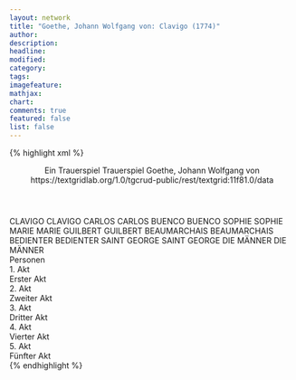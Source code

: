 ```yaml
---
layout: network
title: "Goethe, Johann Wolfgang von: Clavigo (1774)"
author:
description:
headline:
modified:
category:
tags:
imagefeature:
mathjax:
chart:
comments: true
featured: false
list: false
---
```

{% highlight xml %}
<?xml-model href="https://raw.githubusercontent.com/DLiNa/project/master/rules/lina.rnc"?><?xml-model href="https://raw.githubusercontent.com/DLiNa/project/master/rules/lina.sch"?>
<play xmlns="http://lina.digital">
  <header>
    <title>Clavigo</title>
    <subtitle>Ein Trauerspiel</subtitle>
    <genretitle>Trauerspiel</genretitle>
    <author>Goethe, Johann Wolfgang von</author>
    <date type="print" when="1774"/>
    <date type="premiere" when="1774"/>
    <date type="written"/>
    <source>https://textgridlab.org/1.0/tgcrud-public/rest/textgrid:11f81.0/data</source>
  </header>
  <personae>
    <character>
      <name>CLAVIGO</name>
      <alias xml:id="clavigo">
        <name>CLAVIGO</name>
      </alias>
    </character>
    <character>
      <name>CARLOS</name>
      <alias xml:id="carlos">
        <name>CARLOS</name>
      </alias>
    </character>
    <character>
      <name>BUENCO</name>
      <alias xml:id="buenco">
        <name>BUENCO</name>
      </alias>
    </character>
    <character>
      <name>SOPHIE</name>
      <alias xml:id="sophie">
        <name>SOPHIE</name>
      </alias>
    </character>
    <character>
      <name>MARIE</name>
      <alias xml:id="marie">
        <name>MARIE</name>
      </alias>
    </character>
    <character>
      <name>GUILBERT</name>
      <alias xml:id="guilbert">
        <name>GUILBERT</name>
      </alias>
    </character>
    <character>
      <name>BEAUMARCHAIS</name>
      <alias xml:id="beaumarchais">
        <name>BEAUMARCHAIS</name>
      </alias>
    </character>
    <character>
      <name>BEDIENTER</name>
      <alias xml:id="bedienter">
        <name>BEDIENTER</name>
      </alias>
    </character>
    <character>
      <name>SAINT GEORGE</name>
      <alias xml:id="saint_george">
        <name>SAINT GEORGE</name>
      </alias>
    </character>
    <character>
      <name>DIE MÄNNER</name>
      <alias xml:id="die_männer">
        <name>DIE MÄNNER</name>
      </alias>
    </character>
  </personae>
  <text>
    <div>
      <head>Personen</head>
    </div>
    <div>
      <head>1. Akt</head>
      <div>
        <head>Erster Akt</head>
        <sp who="#clavigo">
          <amount n="12" unit="speech_acts"/>
          <amount n="509" unit="words"/>
          <amount n="2" unit="lines"/>
          <amount n="2811" unit="chars"/>
        </sp>
        <sp who="#carlos">
          <amount n="11" unit="speech_acts"/>
          <amount n="466" unit="words"/>
          <amount n="3" unit="lines"/>
          <amount n="2562" unit="chars"/>
        </sp>
        <sp who="#buenco">
          <amount n="4" unit="speech_acts"/>
          <amount n="137" unit="words"/>
          <amount n="2" unit="lines"/>
          <amount n="835" unit="chars"/>
        </sp>
        <sp who="#sophie">
          <amount n="11" unit="speech_acts"/>
          <amount n="131" unit="words"/>
          <amount n="8" unit="lines"/>
          <amount n="740" unit="chars"/>
        </sp>
        <sp who="#marie">
          <amount n="14" unit="speech_acts"/>
          <amount n="653" unit="words"/>
          <amount n="6" unit="lines"/>
          <amount n="3534" unit="chars"/>
        </sp>
        <sp who="#guilbert">
          <amount n="1" unit="speech_acts"/>
          <amount n="3" unit="words"/>
          <amount n="1" unit="lines"/>
          <amount n="17" unit="chars"/>
        </sp>
        <sp who="#beaumarchais">
          <amount n="6" unit="speech_acts"/>
          <amount n="265" unit="words"/>
          <amount n="2" unit="lines"/>
          <amount n="1563" unit="chars"/>
        </sp>
      </div>
    </div>
    <div>
      <head>2. Akt</head>
      <div>
        <head>Zweiter Akt</head>
        <sp who="#clavigo">
          <amount n="56" unit="speech_acts"/>
          <amount n="1737" unit="words"/>
          <amount n="28" unit="lines"/>
          <amount n="9818" unit="chars"/>
        </sp>
        <sp who="#bedienter">
          <amount n="2" unit="speech_acts"/>
          <amount n="7" unit="words"/>
          <amount n="2" unit="lines"/>
          <amount n="40" unit="chars"/>
        </sp>
        <sp who="#beaumarchais">
          <amount n="41" unit="speech_acts"/>
          <amount n="2081" unit="words"/>
          <amount n="14" unit="lines"/>
          <amount n="12183" unit="chars"/>
        </sp>
        <sp who="#saint_george">
          <amount n="2" unit="speech_acts"/>
          <amount n="78" unit="words"/>
          <amount n="455" unit="chars"/>
        </sp>
        <sp who="#carlos">
          <amount n="13" unit="speech_acts"/>
          <amount n="240" unit="words"/>
          <amount n="7" unit="lines"/>
          <amount n="1300" unit="chars"/>
        </sp>
      </div>
    </div>
    <div>
      <head>3. Akt</head>
      <div>
        <head>Dritter Akt</head>
        <sp who="#marie">
          <amount n="13" unit="speech_acts"/>
          <amount n="83" unit="words"/>
          <amount n="11" unit="lines"/>
          <amount n="434" unit="chars"/>
        </sp>
        <sp who="#sophie">
          <amount n="12" unit="speech_acts"/>
          <amount n="458" unit="words"/>
          <amount n="5" unit="lines"/>
          <amount n="2608" unit="chars"/>
        </sp>
        <sp who="#buenco">
          <amount n="8" unit="speech_acts"/>
          <amount n="261" unit="words"/>
          <amount n="5" unit="lines"/>
          <amount n="1308" unit="chars"/>
        </sp>
        <sp who="#guilbert">
          <amount n="12" unit="speech_acts"/>
          <amount n="332" unit="words"/>
          <amount n="4" unit="lines"/>
          <amount n="1867" unit="chars"/>
        </sp>
        <sp who="#clavigo">
          <amount n="8" unit="speech_acts"/>
          <amount n="549" unit="words"/>
          <amount n="6" unit="lines"/>
          <amount n="3233" unit="chars"/>
        </sp>
        <sp who="#beaumarchais">
          <amount n="8" unit="speech_acts"/>
          <amount n="131" unit="words"/>
          <amount n="6" unit="lines"/>
          <amount n="697" unit="chars"/>
        </sp>
      </div>
    </div>
    <div>
      <head>4. Akt</head>
      <div>
        <head>Vierter Akt</head>
        <sp who="#carlos">
          <amount n="40" unit="speech_acts"/>
          <amount n="2767" unit="words"/>
          <amount n="8" unit="lines"/>
          <amount n="15787" unit="chars"/>
        </sp>
        <sp who="#clavigo">
          <amount n="39" unit="speech_acts"/>
          <amount n="539" unit="words"/>
          <amount n="28" unit="lines"/>
          <amount n="2985" unit="chars"/>
        </sp>
        <sp who="#marie">
          <amount n="28" unit="speech_acts"/>
          <amount n="511" unit="words"/>
          <amount n="18" unit="lines"/>
          <amount n="2759" unit="chars"/>
        </sp>
        <sp who="#sophie">
          <amount n="31" unit="speech_acts"/>
          <amount n="426" unit="words"/>
          <amount n="23" unit="lines"/>
          <amount n="2342" unit="chars"/>
        </sp>
        <sp who="#beaumarchais">
          <amount n="24" unit="speech_acts"/>
          <amount n="571" unit="words"/>
          <amount n="16" unit="lines"/>
          <amount n="3123" unit="chars"/>
        </sp>
        <sp who="#guilbert">
          <amount n="3" unit="speech_acts"/>
          <amount n="22" unit="words"/>
          <amount n="3" unit="lines"/>
          <amount n="113" unit="chars"/>
        </sp>
        <sp who="#buenco">
          <amount n="4" unit="speech_acts"/>
          <amount n="55" unit="words"/>
          <amount n="2" unit="lines"/>
          <amount n="297" unit="chars"/>
        </sp>
      </div>
    </div>
    <div>
      <head>5. Akt</head>
      <div>
        <head>Fünfter Akt</head>
        <sp who="#clavigo">
          <amount n="25" unit="speech_acts"/>
          <amount n="660" unit="words"/>
          <amount n="15" unit="lines"/>
          <amount n="3646" unit="chars"/>
        </sp>
        <sp who="#bedienter">
          <amount n="6" unit="speech_acts"/>
          <amount n="66" unit="words"/>
          <amount n="5" unit="lines"/>
          <amount n="344" unit="chars"/>
        </sp>
        <sp who="#die_männer">
          <amount n="1" unit="speech_acts"/>
          <amount n="2" unit="words"/>
          <amount n="1" unit="lines"/>
          <amount n="20" unit="chars"/>
        </sp>
        <sp who="#guilbert">
          <amount n="2" unit="speech_acts"/>
          <amount n="3" unit="words"/>
          <amount n="2" unit="lines"/>
          <amount n="17" unit="chars"/>
        </sp>
        <sp who="#buenco">
          <amount n="3" unit="speech_acts"/>
          <amount n="35" unit="words"/>
          <amount n="3" unit="lines"/>
          <amount n="186" unit="chars"/>
        </sp>
        <sp who="#beaumarchais">
          <amount n="9" unit="speech_acts"/>
          <amount n="191" unit="words"/>
          <amount n="3" unit="lines"/>
          <amount n="1040" unit="chars"/>
        </sp>
        <sp who="#sophie">
          <amount n="7" unit="speech_acts"/>
          <amount n="35" unit="words"/>
          <amount n="6" unit="lines"/>
          <amount n="202" unit="chars"/>
        </sp>
        <sp who="#carlos">
          <amount n="3" unit="speech_acts"/>
          <amount n="14" unit="words"/>
          <amount n="3" unit="lines"/>
          <amount n="82" unit="chars"/>
        </sp>
      </div>
    </div>
  </text>
</play>
{% endhighlight %}